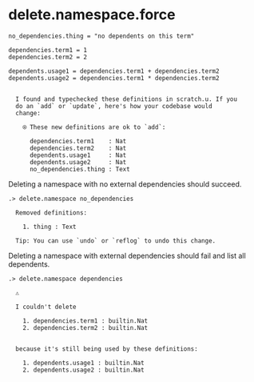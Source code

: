 # delete.namespace.force

```unison
no_dependencies.thing = "no dependents on this term"

dependencies.term1 = 1
dependencies.term2 = 2

dependents.usage1 = dependencies.term1 + dependencies.term2
dependents.usage2 = dependencies.term1 * dependencies.term2
```

```ucm

  I found and typechecked these definitions in scratch.u. If you
  do an `add` or `update`, here's how your codebase would
  change:
  
    ⍟ These new definitions are ok to `add`:
    
      dependencies.term1    : Nat
      dependencies.term2    : Nat
      dependents.usage1     : Nat
      dependents.usage2     : Nat
      no_dependencies.thing : Text

```
Deleting a namespace with no external dependencies should succeed.

```ucm
.> delete.namespace no_dependencies

  Removed definitions:
  
    1. thing : Text
  
  Tip: You can use `undo` or `reflog` to undo this change.

```
Deleting a namespace with external dependencies should fail and list all dependents.

```ucm
.> delete.namespace dependencies

  ⚠️
  
  I couldn't delete
  
    1. dependencies.term1 : builtin.Nat
    2. dependencies.term2 : builtin.Nat
    
  
  because it's still being used by these definitions:
  
    1. dependents.usage1 : builtin.Nat
    2. dependents.usage2 : builtin.Nat
    

```
